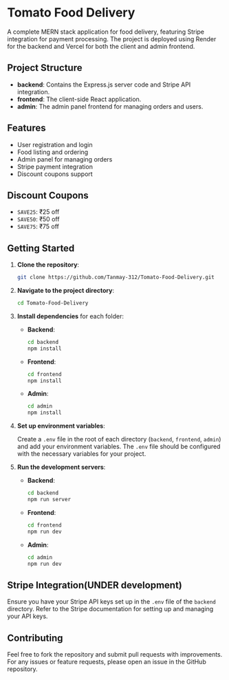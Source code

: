 # Tomato Food Delivery

A complete MERN stack application for food delivery, featuring Stripe integration for payment processing. The project is deployed using Render for the backend and Vercel for both the client and admin frontend.

## Project Structure

- **backend**: Contains the Express.js server code and Stripe API integration.
- **frontend**: The client-side React application.
- **admin**: The admin panel frontend for managing orders and users.

## Features

- User registration and login
- Food listing and ordering
- Admin panel for managing orders
- Stripe payment integration
- Discount coupons support

## Discount Coupons

- `SAVE25`: ₹25 off
- `SAVE50`: ₹50 off
- `SAVE75`: ₹75 off


## Getting Started

1. **Clone the repository**:

   ```bash
   git clone https://github.com/Tanmay-312/Tomato-Food-Delivery.git

2. **Navigate to the project directory**:

   ```bash
   cd Tomato-Food-Delivery
   ```

3. **Install dependencies** for each folder:

   - **Backend**:

     ```bash
     cd backend
     npm install
     ```

   - **Frontend**:

     ```bash
     cd frontend
     npm install
     ```

   - **Admin**:

     ```bash
     cd admin
     npm install
     ```

4. **Set up environment variables**:

   Create a `.env` file in the root of each directory (`backend`, `frontend`, `admin`) and add your environment variables. The `.env` file should be configured with the necessary variables for your project.

5. **Run the development servers**:

   - **Backend**:

     ```bash
     cd backend
     npm run server
     ```

   - **Frontend**:

     ```bash
     cd frontend
     npm run dev
     ```

   - **Admin**:

     ```bash
     cd admin
     npm run dev
     ```

## Stripe Integration(UNDER development)

Ensure you have your Stripe API keys set up in the `.env` file of the `backend` directory. Refer to the Stripe documentation for setting up and managing your API keys.

## Contributing

Feel free to fork the repository and submit pull requests with improvements. For any issues or feature requests, please open an issue in the GitHub repository.
